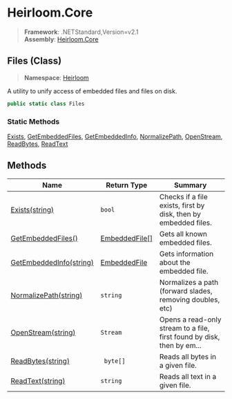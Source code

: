 # Heirloom.Core

> **Framework**: .NETStandard,Version=v2.1  
> **Assembly**: [Heirloom.Core][0]

## Files (Class)

> **Namespace**: [Heirloom][0]

A utility to unify access of embedded files and files on disk.

```cs
public static class Files
```

### Static Methods

[Exists][1], [GetEmbeddedFiles][2], [GetEmbeddedInfo][3], [NormalizePath][4], [OpenStream][5], [ReadBytes][6], [ReadText][7]

## Methods

| Name                         | Return Type         | Summary                                                                |
|------------------------------|---------------------|------------------------------------------------------------------------|
| [Exists(string)][1]          | `bool`              | Checks if a file exists, first by disk, then by embedded files.        |
| [GetEmbeddedFiles()][2]      | [EmbeddedFile[]][8] | Gets all known embedded files.                                         |
| [GetEmbeddedInfo(string)][3] | [EmbeddedFile][8]   | Gets information about the embedded file.                              |
| [NormalizePath(string)][4]   | `string`            | Normalizes a path (forward slades, removing doubles, etc)              |
| [OpenStream(string)][5]      | `Stream`            | Opens a read-only stream to a file, first found by disk, then by em... |
| [ReadBytes(string)][6]       | ` byte[]`           | Reads all bytes in a given file.                                       |
| [ReadText(string)][7]        | `string`            | Reads all text in a given file.                                        |

[0]: ../../Heirloom.Core.md
[1]: Files/Exists.md
[2]: Files/GetEmbeddedFiles.md
[3]: Files/GetEmbeddedInfo.md
[4]: Files/NormalizePath.md
[5]: Files/OpenStream.md
[6]: Files/ReadBytes.md
[7]: Files/ReadText.md
[8]: EmbeddedFile.md
